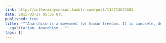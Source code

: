 ```yaml
---
link: http://intherainyseason.tumblr.com/post/114713673581
date: 2015-03-27 05:36 UTC
published: true
title: '""Anarchism is a movement for human freedom. It is concrete, democratic and
  egalitarian… Anarchism..."'
tags: []
---
```




